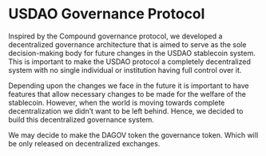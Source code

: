 # USDAO Governance Protocol

Inspired by the Compound governance protocol, we developed a decentralized governance architecture that is aimed to serve as the sole decision-making body for future changes in the USDAO stablecoin system. This is important to make the USDAO protocol a completely decentralized system with no single individual or institution having full control over it. 

Depending upon the changes we face in the future it is important to have features that allow necessary changes to be made for the welfare of the stablecoin. However, when the world is moving towards complete decentralization we didn’t want to be left behind. Hence, we decided to build this decentralized governance system. 

We may decide to make the DAGOV token the governance token. Which will be only released on decentralized exchanges. 

